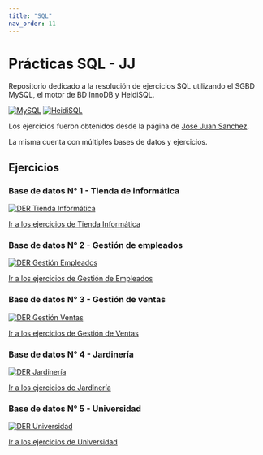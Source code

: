 ```yaml
---
title: "SQL"
nav_order: 11
---
```


# Prácticas SQL - JJ
Repositorio dedicado a la resolución de ejercicios SQL utilizando el SGBD MySQL, el motor de BD InnoDB y HeidiSQL.

[![MySQL](/images//sql.png)](https://www.mysql.com/)
[![HeidiSQL](/images/heidi.png)](https://www.heidisql.com/)


Los ejercicios fueron obtenidos desde la página de [José Juan Sanchez](https://josejuansanchez.org/bd/ejercicios-consultas-sql/index.html).

La misma cuenta con múltiples bases de datos y ejercicios.

## Ejercicios

### Base de datos N° 1 - Tienda de informática

[![DER Tienda Informática](/images/der-tienda-informatica.png)]()

<a href="informatica.MD">Ir a los ejercicios de Tienda Informática</a>

### Base de datos N° 2 - Gestión de empleados

[![DER Gestión Empleados](/images/der-gestion-empleados.png)]()

<a href="empleados.MD">Ir a los ejercicios de Gestión de Empleados</a>

### Base de datos N° 3 - Gestión de ventas

[![DER Gestión Ventas](/images/der-gestion-ventas.png)]()

<a href="ventas.MD">Ir a los ejercicios de Gestión de Ventas</a>

### Base de datos N° 4 - Jardinería

[![DER Jardinería](/images/der-jardineria.png)]()

<a href="jardineria.MD">Ir a los ejercicios de Jardinería</a>

### Base de datos N° 5 - Universidad

[![DER Universidad](/images/der-universidad.png)]()

<a href="universidad.MD">Ir a los ejercicios de Universidad</a>
